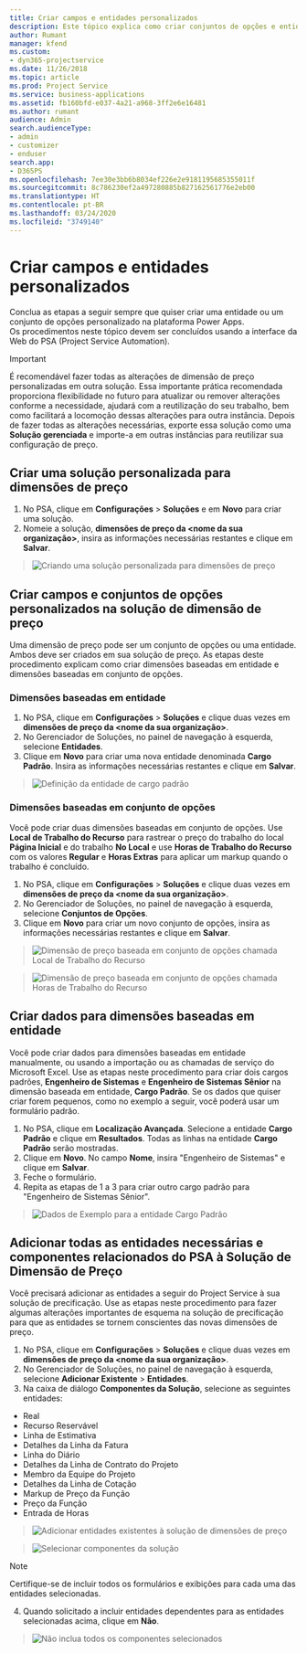```yaml
---
title: Criar campos e entidades personalizados
description: Este tópico explica como criar conjuntos de opções e entidades em sua própria solução na plataforma Power Apps.
author: Rumant
manager: kfend
ms.custom:
- dyn365-projectservice
ms.date: 11/26/2018
ms.topic: article
ms.prod: Project Service
ms.service: business-applications
ms.assetid: fb160bfd-e037-4a21-a968-3ff2e6e16481
ms.author: rumant
audience: Admin
search.audienceType:
- admin
- customizer
- enduser
search.app:
- D365PS
ms.openlocfilehash: 7ee30e3bb6b8034ef226e2e9181195685355011f
ms.sourcegitcommit: 8c786230ef2a497280885b827162561776e2eb00
ms.translationtype: HT
ms.contentlocale: pt-BR
ms.lasthandoff: 03/24/2020
ms.locfileid: "3749140"
---
```

# <a name="create-custom-fields-and-entities"></a>Criar campos e entidades personalizados 

Conclua as etapas a seguir sempre que quiser criar uma entidade ou um conjunto de opções personalizado na plataforma Power Apps.  
Os procedimentos neste tópico devem ser concluídos usando a interface da Web do PSA (Project Service Automation).

> [!IMPORTANT]
> É recomendável fazer todas as alterações de dimensão de preço personalizadas em outra solução. Essa importante prática recomendada proporciona flexibilidade no futuro para atualizar ou remover alterações conforme a necessidade, ajudará com a reutilização do seu trabalho, bem como facilitará a locomoção dessas alterações para outra instância. Depois de fazer todas as alterações necessárias, exporte essa solução como uma **Solução gerenciada** e importe-a em outras instâncias para reutilizar sua configuração de preço.


## <a name="create-a-custom-solution-for-pricing-dimensions"></a>Criar uma solução personalizada para dimensões de preço
1. No PSA, clique em **Configurações** > **Soluções** e em **Novo** para criar uma solução. 
2. Nomeie a solução, **dimensões de preço da \<nome da sua organização>**, insira as informações necessárias restantes e clique em **Salvar**.

> ![Criando uma solução personalizada para dimensões de preço](media/Creation-of-custom-pricing-dimension-solution.PNG)
  
## <a name="create-custom-fields-and-option-sets-in-the-pricing-dimension-solution"></a>Criar campos e conjuntos de opções personalizados na solução de dimensão de preço

Uma dimensão de preço pode ser um conjunto de opções ou uma entidade. Ambos deve ser criados em sua solução de preço. As etapas deste procedimento explicam como criar dimensões baseadas em entidade e dimensões baseadas em conjunto de opções.

### <a name="entity-based-dimensions"></a>Dimensões baseadas em entidade

1. No PSA, clique em **Configurações** > **Soluções** e clique duas vezes em **dimensões de preço da \<nome da sua organização>**.
2. No Gerenciador de Soluções, no painel de navegação à esquerda, selecione **Entidades**.
3. Clique em **Novo** para criar uma nova entidade denominada **Cargo Padrão**. Insira as informações necessárias restantes e clique em **Salvar**.

> ![Definição da entidade de cargo padrão](media/Standard-Title-entity-definition.png)


### <a name="option-set-based-dimensions"></a>Dimensões baseadas em conjunto de opções 
Você pode criar duas dimensões baseadas em conjunto de opções. Use **Local de Trabalho do Recurso** para rastrear o preço do trabalho do local **Página Inicial** e do trabalho **No Local** e use **Horas de Trabalho do Recurso** com os valores **Regular** e **Horas Extras** para aplicar um markup quando o trabalho é concluído.


1. No PSA, clique em **Configurações** > **Soluções** e clique duas vezes em **dimensões de preço da \<nome da sua organização>**. 
2. No Gerenciador de Soluções, no painel de navegação à esquerda, selecione **Conjuntos de Opções**. 
3. Clique em **Novo** para criar um novo conjunto de opções, insira as informações necessárias restantes e clique em **Salvar**.

> ![Dimensão de preço baseada em conjunto de opções chamada Local de Trabalho do Recurso ](media/Option-set-PD-called-Resource-Work-Location.png)

> ![Dimensão de preço baseada em conjunto de opções chamada Horas de Trabalho do Recurso ](media/Option-set-PD-called-Resource-Work-Hours.PNG)


## <a name="create-data-for-entity-based-dimensions"></a>Criar dados para dimensões baseadas em entidade

Você pode criar dados para dimensões baseadas em entidade manualmente, ou usando a importação ou as chamadas de serviço do Microsoft Excel. Use as etapas neste procedimento para criar dois cargos padrões, **Engenheiro de Sistemas** e **Engenheiro de Sistemas Sênior** na dimensão baseada em entidade, **Cargo Padrão**. Se os dados que quiser criar forem pequenos, como no exemplo a seguir, você poderá usar um formulário padrão.

1. No PSA, clique em **Localização Avançada**. Selecione a entidade **Cargo Padrão** e clique em **Resultados**. Todas as linhas na entidade **Cargo Padrão** serão mostradas.
2. Clique em **Novo**. No campo **Nome**, insira "Engenheiro de Sistemas" e clique em **Salvar**.
3. Feche o formulário. 
4. Repita as etapas de 1 a 3 para criar outro cargo padrão para "Engenheiro de Sistemas Sênior".

> ![Dados de Exemplo para a entidade Cargo Padrão ](media/ST-data.png)

## <a name="add-all-required-psa-entities-and-related-components-to-the-pricing-dimension-solution"></a>Adicionar todas as entidades necessárias e componentes relacionados do PSA à Solução de Dimensão de Preço
Você precisará adicionar as entidades a seguir do Project Service à sua solução de precificação. Use as etapas neste procedimento para fazer algumas alterações importantes de esquema na solução de precificação para que as entidades se tornem conscientes das novas dimensões de preço.

1. No PSA, clique em **Configurações** > **Soluções** e clique duas vezes em **dimensões de preço da \<nome da sua organização>**. 
2. No Gerenciador de Soluções, no painel de navegação à esquerda, selecione **Adicionar Existente** > **Entidades**.
3. Na caixa de diálogo **Componentes da Solução**, selecione as seguintes entidades:

- Real
- Recurso Reservável
- Linha de Estimativa
- Detalhes da Linha da Fatura
- Linha do Diário
- Detalhes da Linha de Contrato do Projeto
- Membro da Equipe do Projeto
- Detalhes da Linha de Cotação
- Markup de Preço da Função
- Preço da Função 
- Entrada de Horas 

> ![Adicionar entidades existentes à solução de dimensões de preço](media/Existing-entities-to-PD-solution.png)

> ![Selecionar componentes da solução](media/Dimension-Components.png)

> [!NOTE]
> Certifique-se de incluir todos os formulários e exibições para cada uma das entidades selecionadas.

4. Quando solicitado a incluir entidades dependentes para as entidades selecionadas acima, clique em **Não**.

> ![Não inclua todos os componentes selecionados](media/Do-not-include-required.png)


